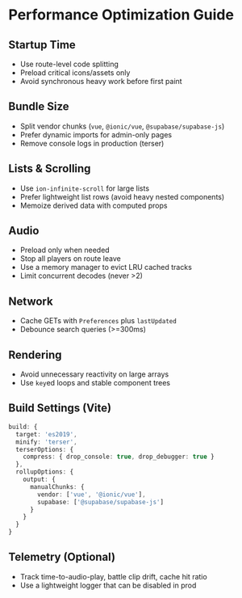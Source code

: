 # Performance Optimization Guide

## Startup Time
- Use route-level code splitting
- Preload critical icons/assets only
- Avoid synchronous heavy work before first paint

## Bundle Size
- Split vendor chunks (`vue`, `@ionic/vue`, `@supabase/supabase-js`)
- Prefer dynamic imports for admin-only pages
- Remove console logs in production (terser)

## Lists & Scrolling
- Use `ion-infinite-scroll` for large lists
- Prefer lightweight list rows (avoid heavy nested components)
- Memoize derived data with computed props

## Audio
- Preload only when needed
- Stop all players on route leave
- Use a memory manager to evict LRU cached tracks
- Limit concurrent decodes (never >2)

## Network
- Cache GETs with `Preferences` plus `lastUpdated`
- Debounce search queries (>=300ms)

## Rendering
- Avoid unnecessary reactivity on large arrays
- Use `key`ed loops and stable component trees

## Build Settings (Vite)
```ts
build: {
  target: 'es2019',
  minify: 'terser',
  terserOptions: {
    compress: { drop_console: true, drop_debugger: true }
  },
  rollupOptions: {
    output: {
      manualChunks: {
        vendor: ['vue', '@ionic/vue'],
        supabase: ['@supabase/supabase-js']
      }
    }
  }
}
```

## Telemetry (Optional)
- Track time-to-audio-play, battle clip drift, cache hit ratio
- Use a lightweight logger that can be disabled in prod

